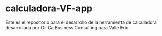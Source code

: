 # calculadora-VF-app
Este es el repositorio para el desarrollo de la herramienta de calculadora desarrollada por Or-Ca Business Consulting para Valle Frío.
